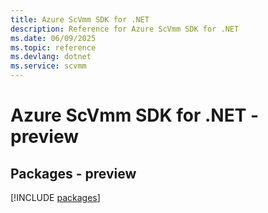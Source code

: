 ```yaml
---
title: Azure ScVmm SDK for .NET
description: Reference for Azure ScVmm SDK for .NET
ms.date: 06/09/2025
ms.topic: reference
ms.devlang: dotnet
ms.service: scvmm
---
```

# Azure ScVmm SDK for .NET - preview
## Packages - preview
[!INCLUDE [packages](scvmm-index.md)]